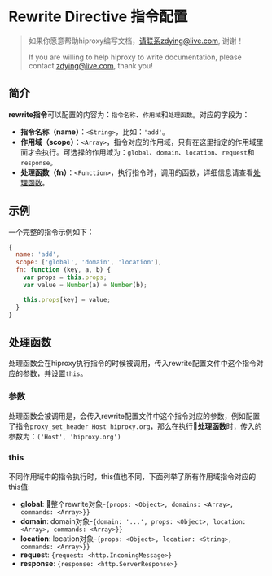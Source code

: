 # Rewrite Directive 指令配置

> 如果你愿意帮助hiproxy编写文档，请联系zdying@live.com, 谢谢！
> 
> If you are willing to help hiproxy to write documentation, please contact zdying@live.com, thank you!

## 简介

**rewrite指令**可以配置的内容为：`指令名称`、`作用域`和`处理函数`。对应的字段为：

* **指令名称（name）**：`<String>`，比如：`'add'`。
* **作用域（scope）**：`<Array>`，指令对应的作用域，只有在这里指定的作用域里面才会执行。可选择的作用域为：`global`、`domain`、`location`、`request`和`response`。
* **处理函数（fn）**：`<Function>`，执行指令时，调用的函数，详细信息请查看[处理函数](#handler-function)。

## 示例

一个完整的指令示例如下：

```js
{
  name: 'add',
  scope: ['global', 'domain', 'location'],
  fn: function (key, a, b) {
    var props = this.props;
    var value = Number(a) + Number(b);

    this.props[key] = value;
  }
}
```

<a name="handler-function"></a>

## 处理函数

处理函数会在hiproxy执行指令的时候被调用，传入rewrite配置文件中这个指令对应的参数，并设置`this`。

### 参数

处理函数会被调用是，会传入rewrite配置文件中这个指令对应的参数，例如配置了指令`proxy_set_header Host hiproxy.org`，那么在执行**处理函数**时，传入的参数为：`('Host', 'hiproxy.org')`

### this

不同作用域中的指令执行时，this值也不同，下面列举了所有作用域指令对应的this值:

- **global**: 整个rewrite对象-`{props: <Object>, domains: <Array>, commands: <Array>}}`
- **domain**: domain对象-`{domain: '...', props: <Object>, location: <Array>, commands: <Array>}}`
- **location**: location对象-`{props: <Object>, location: <String>, commands: <Array>}}`
- **request**: `{request: <http.IncomingMessage>}`
- **response**: `{response: <http.ServerResponse>}`
